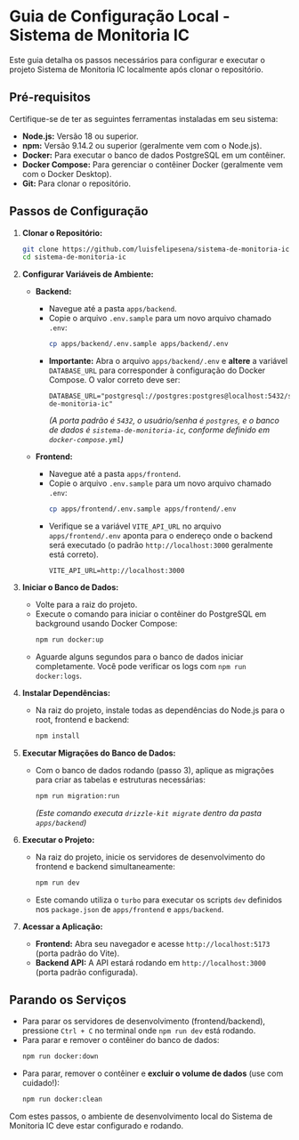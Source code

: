 # Guia de Configuração Local - Sistema de Monitoria IC

Este guia detalha os passos necessários para configurar e executar o projeto Sistema de Monitoria IC localmente após clonar o repositório.

## Pré-requisitos

Certifique-se de ter as seguintes ferramentas instaladas em seu sistema:

*   **Node.js:** Versão 18 ou superior.
*   **npm:** Versão 9.14.2 ou superior (geralmente vem com o Node.js).
*   **Docker:** Para executar o banco de dados PostgreSQL em um contêiner.
*   **Docker Compose:** Para gerenciar o contêiner Docker (geralmente vem com o Docker Desktop).
*   **Git:** Para clonar o repositório.

## Passos de Configuração

1.  **Clonar o Repositório:**
    ```bash
    git clone https://github.com/luisfelipesena/sistema-de-monitoria-ic
    cd sistema-de-monitoria-ic
    ```

2.  **Configurar Variáveis de Ambiente:**

    *   **Backend:**
        *   Navegue até a pasta `apps/backend`.
        *   Copie o arquivo `.env.sample` para um novo arquivo chamado `.env`:
            ```bash
            cp apps/backend/.env.sample apps/backend/.env
            ```
        *   **Importante:** Abra o arquivo `apps/backend/.env` e **altere** a variável `DATABASE_URL` para corresponder à configuração do Docker Compose. O valor correto deve ser:
            ```dotenv
            DATABASE_URL="postgresql://postgres:postgres@localhost:5432/sistema-de-monitoria-ic"
            ```
            *(A porta padrão é `5432`, o usuário/senha é `postgres`, e o banco de dados é `sistema-de-monitoria-ic`, conforme definido em `docker-compose.yml`)*

    *   **Frontend:**
        *   Navegue até a pasta `apps/frontend`.
        *   Copie o arquivo `.env.sample` para um novo arquivo chamado `.env`:
            ```bash
            cp apps/frontend/.env.sample apps/frontend/.env
            ```
        *   Verifique se a variável `VITE_API_URL` no arquivo `apps/frontend/.env` aponta para o endereço onde o backend será executado (o padrão `http://localhost:3000` geralmente está correto).
            ```dotenv
            VITE_API_URL=http://localhost:3000
            ```

3.  **Iniciar o Banco de Dados:**
    *   Volte para a raiz do projeto.
    *   Execute o comando para iniciar o contêiner do PostgreSQL em background usando Docker Compose:
        ```bash
        npm run docker:up
        ```
    *   Aguarde alguns segundos para o banco de dados iniciar completamente. Você pode verificar os logs com `npm run docker:logs`.

4.  **Instalar Dependências:**
    *   Na raiz do projeto, instale todas as dependências do Node.js para o root, frontend e backend:
        ```bash
        npm install
        ```

5.  **Executar Migrações do Banco de Dados:**
    *   Com o banco de dados rodando (passo 3), aplique as migrações para criar as tabelas e estruturas necessárias:
        ```bash
        npm run migration:run
        ```
        *(Este comando executa `drizzle-kit migrate` dentro da pasta `apps/backend`)*

6.  **Executar o Projeto:**
    *   Na raiz do projeto, inicie os servidores de desenvolvimento do frontend e backend simultaneamente:
        ```bash
        npm run dev
        ```
    *   Este comando utiliza o `turbo` para executar os scripts `dev` definidos nos `package.json` de `apps/frontend` e `apps/backend`.

7.  **Acessar a Aplicação:**
    *   **Frontend:** Abra seu navegador e acesse `http://localhost:5173` (porta padrão do Vite).
    *   **Backend API:** A API estará rodando em `http://localhost:3000` (porta padrão configurada).

## Parando os Serviços

*   Para parar os servidores de desenvolvimento (frontend/backend), pressione `Ctrl + C` no terminal onde `npm run dev` está rodando.
*   Para parar e remover o contêiner do banco de dados:
    ```bash
    npm run docker:down
    ```
*   Para parar, remover o contêiner e **excluir o volume de dados** (use com cuidado!):
    ```bash
    npm run docker:clean
    ```

Com estes passos, o ambiente de desenvolvimento local do Sistema de Monitoria IC deve estar configurado e rodando. 